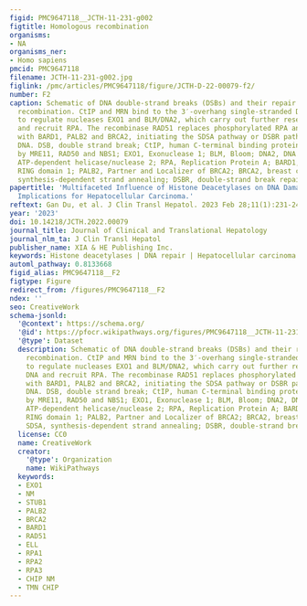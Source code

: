 ```yaml
---
figid: PMC9647118__JCTH-11-231-g002
figtitle: Homologous recombination
organisms:
- NA
organisms_ner:
- Homo sapiens
pmcid: PMC9647118
filename: JCTH-11-231-g002.jpg
figlink: /pmc/articles/PMC9647118/figure/JCTH-D-22-00079-f2/
number: F2
caption: Schematic of DNA double-strand breaks (DSBs) and their repair by homologous
  recombination. CtIP and MRN bind to the 3′-overhang single-stranded DNA as initiators
  to regulate nucleases EXO1 and BLM/DNA2, which carry out further resection of DNA
  and recruit RPA. The recombinase RAD51 replaces phosphorylated RPA and interacts
  with BARD1, PALB2 and BRCA2, initiating the SDSA pathway or DSBR pathway to repair
  DNA. DSB, double strand break; CtIP, human C-terminal binding protein; MRN, constituted
  by MRE11, RAD50 and NBS1; EXO1, Exonuclease 1; BLM, Bloom; DNA2, DNA replication
  ATP-dependent helicase/nuclease 2; RPA, Replication Protein A; BARD1, BRCA1-associated
  RING domain 1; PALB2, Partner and Localizer of BRCA2; BRCA2, breast cancer 2; SDSA,
  synthesis-dependent strand annealing; DSBR, double-strand break repair.
papertitle: 'Multifaceted Influence of Histone Deacetylases on DNA Damage Repair:
  Implications for Hepatocellular Carcinoma.'
reftext: Gan Du, et al. J Clin Transl Hepatol. 2023 Feb 28;11(1):231-243.
year: '2023'
doi: 10.14218/JCTH.2022.00079
journal_title: Journal of Clinical and Translational Hepatology
journal_nlm_ta: J Clin Transl Hepatol
publisher_name: XIA & HE Publishing Inc.
keywords: Histone deacetylases | DNA repair | Hepatocellular carcinoma
automl_pathway: 0.8133668
figid_alias: PMC9647118__F2
figtype: Figure
redirect_from: /figures/PMC9647118__F2
ndex: ''
seo: CreativeWork
schema-jsonld:
  '@context': https://schema.org/
  '@id': https://pfocr.wikipathways.org/figures/PMC9647118__JCTH-11-231-g002.html
  '@type': Dataset
  description: Schematic of DNA double-strand breaks (DSBs) and their repair by homologous
    recombination. CtIP and MRN bind to the 3′-overhang single-stranded DNA as initiators
    to regulate nucleases EXO1 and BLM/DNA2, which carry out further resection of
    DNA and recruit RPA. The recombinase RAD51 replaces phosphorylated RPA and interacts
    with BARD1, PALB2 and BRCA2, initiating the SDSA pathway or DSBR pathway to repair
    DNA. DSB, double strand break; CtIP, human C-terminal binding protein; MRN, constituted
    by MRE11, RAD50 and NBS1; EXO1, Exonuclease 1; BLM, Bloom; DNA2, DNA replication
    ATP-dependent helicase/nuclease 2; RPA, Replication Protein A; BARD1, BRCA1-associated
    RING domain 1; PALB2, Partner and Localizer of BRCA2; BRCA2, breast cancer 2;
    SDSA, synthesis-dependent strand annealing; DSBR, double-strand break repair.
  license: CC0
  name: CreativeWork
  creator:
    '@type': Organization
    name: WikiPathways
  keywords:
  - EXO1
  - NM
  - STUB1
  - PALB2
  - BRCA2
  - BARD1
  - RAD51
  - ELL
  - RPA1
  - RPA2
  - RPA3
  - CHIP NM
  - TMN CHIP
---
```

